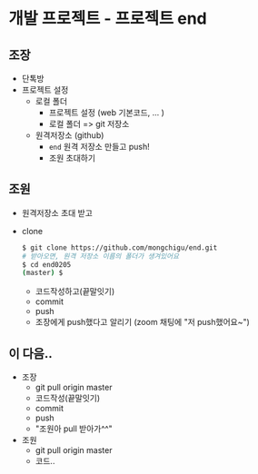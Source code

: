 # 개발 프로젝트 - 프로젝트 end

## 조장

* 단톡방
* 프로젝트 설정
  * 로컬 폴더
    * 프로젝트 설정 (web 기본코드, ... )
    * 로컬 폴더 => git 저장소
  * 원격저장소 (github)
    * `end` 원격 저장소 만들고 push!
    * 조원 초대하기

## 조원

* 원격저장소 초대 받고

* clone

  ```bash
  $ git clone https://github.com/mongchigu/end.git
  # 받아오면, 원격 저장소 이름의 폴더가 생겨있어요
  $ cd end0205
  (master) $
  ```

  * 코드작성하고(끝말잇기)
  * commit
  * push
  * 조장에게 push했다고 알리기 (zoom 채팅에 "저 push했어요~")

## 이 다음..

* 조장
  * git pull origin master
  * 코드작성(끝말잇기)
  * commit
  * push
  * "조원아 pull 받아가^^"
* 조원
  * git pull origin master
  * 코드..